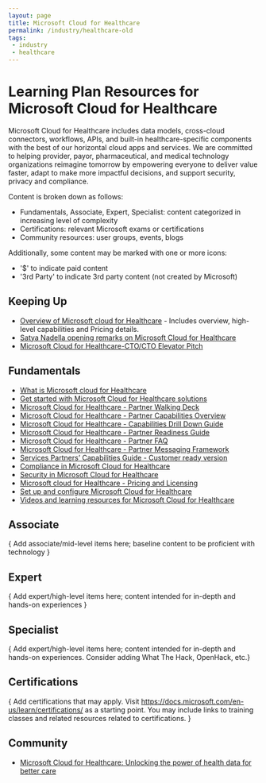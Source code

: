 ```yaml
---
layout: page
title: Microsoft Cloud for Healthcare
permalink: /industry/healthcare-old
tags:
 - industry
 - healthcare
---
```


# Learning Plan Resources for Microsoft Cloud for Healthcare

Microsoft Cloud for Healthcare includes data models, cross-cloud connectors, workflows, APIs, and built-in healthcare-specific components with the best of our horizontal cloud apps and services. We are committed to helping provider, payor, pharmaceutical, and medical technology organizations reimagine tomorrow by empowering everyone to deliver value faster, adapt to make more impactful decisions, and support security, privacy and compliance.

Content is broken down as follows:
* Fundamentals, Associate, Expert, Specialist: content categorized in increasing level of complexity
* Certifications: relevant Microsoft exams or certifications
* Community resources: user groups, events, blogs

Additionally, some content may be marked with one or more icons:
* '$' to indicate paid content
* '3rd Party' to indicate 3rd party content (not created by Microsoft)

## Keeping Up

* [Overview of Microsoft cloud for Healthcare](https://www.microsoft.com/en-us/industry/health/microsoft-cloud-for-healthcare) - Includes overview, high-level capabilities and Pricing details.
* [Satya Nadella opening remarks on Microsoft Cloud for Healthcare](https://www.youtube.com/watch?v=KVK7AUCSfUs&feature=youtu.be)
* [Microsoft Cloud for Healthcare-CTO/CTO Elevator Pitch](./Assets/Microsoft%20Cloud%20for%20Healthcare%20-%20Partner%20Ready.pptx) 

## Fundamentals

* [What is Microsoft cloud for Healthcare](https://docs.microsoft.com/en-us/industry/healthcare/overview)
* [Get started with Microsoft Cloud for Healthcare solutions](https://docs.microsoft.com/en-us/learn/modules/get-started-healthcare)
* [Microsoft Cloud for Healthcare - Partner Walking Deck](https://assetsprod.microsoft.com/mpn/en-us/microsoft-cloud-for-healthcare-partner-walking-deck.pdf)
* [Microsoft Cloud for Healthcare - Partner Capabilities Overview](https://assetsprod.microsoft.com/mpn/en-us/microsoft-cloud-for-healthcare-partner-capabilities-overview-guide.pdf)
* [Microsoft Cloud for Healthcare - Capabilities Drill Down Guide](https://assetsprod.microsoft.com/mpn/en-us/microsoft-cloud-for-healthcare-partner-capabilities-drill-down-guide.pptx)
* [Microsoft Cloud for Healthcare - Partner Readiness Guide](https://assetsprod.microsoft.com/mpn/en-us/microsoft-cloud-for-healthcare-partner-readiness-guide.pdf)
* [Microsoft Cloud for Healthcare - Partner FAQ](https://assetsprod.microsoft.com/mpn/en-us/microsoft-cloud-for-healthcare-partner-faq-confidential.pdf)
* [Microsoft Cloud for Healthcare - Partner Messaging Framework](https://assetsprod.microsoft.com/mpn/en-us/microsoft-cloud-for-healthcare-through-partner-messaging-framework.docx)
* [Services Partners’ Capabilities Guide - Customer ready version](https://assetsprod.microsoft.com/mpn/en-us/microsoft-cloud-for-healthcare-services-partners-capabilities-guide.pdf)
* [Compliance in Microsoft Cloud for Healthcare](https://docs.microsoft.com/en-us/industry/healthcare/compliance-overview)
* [Security in Microsoft Cloud for Healthcare](https://docs.microsoft.com/en-us/industry/healthcare/security-overview)
* [Microsoft cloud for Healthcare - Pricing and Licensing](https://docs.microsoft.com/en-us/industry/healthcare/buy)
* [Set up and configure Microsoft Cloud for Healthcare](https://docs.microsoft.com/en-us/industry/healthcare/configure-cloud-for-healthcare)
* [Videos and learning resources for Microsoft Cloud for Healthcare](https://docs.microsoft.com/en-us/industry/healthcare/training-videos)

## Associate

{ Add associate/mid-level items here; baseline content to be proficient with technology }


## Expert

{ Add expert/high-level items here; content intended for in-depth and hands-on experiences }


## Specialist

{ Add expert/high-level items here; content intended for in-depth and hands-on experiences.  Consider adding What The Hack, OpenHack, etc.}


## Certifications

{ Add certifications that may apply. Visit https://docs.microsoft.com/en-us/learn/certifications/ as a starting point.  You may include links to training classes and related resources related to certifications.  }


## Community

* [Microsoft Cloud for Healthcare: Unlocking the power of health data for better care](https://azure.microsoft.com/en-us/blog/microsoft-cloud-for-healthcare-unlocking-the-power-of-health-data-for-better-care/)
